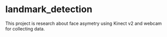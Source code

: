 # landmark_detection
This project is research about face asymetry using Kinect v2 and webcam for collecting data.
